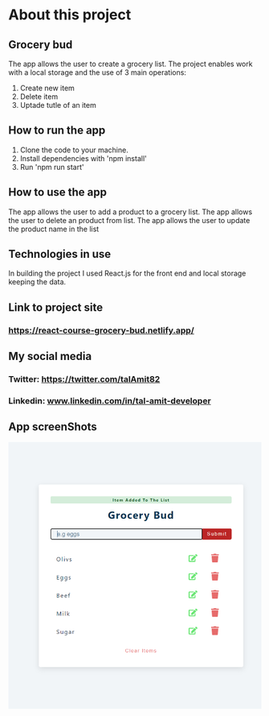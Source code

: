 # About this project
## Grocery bud
The app allows the user to create a grocery list.
The project enables work with a local storage and the use of 3 main operations:
1. Create new item
2. Delete item
3. Uptade tutle of an item

## How to run the app
1. Clone the code to your machine.
2. Install dependencies with 'npm install'
3. Run 'npm run start'

## How to use the app
The app allows the user to add a product to a grocery list.
The app allows the user to delete an product from list.
The app allows the user to update the product name in the list

## Technologies in use
In building the project I used React.js for the front end and local storage keeping the data.

## Link to project site
### https://react-course-grocery-bud.netlify.app/

## My social media

### Twitter: https://twitter.com/talAmit82
### Linkedin: www.linkedin.com/in/tal-amit-developer

## App screenShots

![Alt text](https://github.com/tal0311/grocery-bud/blob/master/screenShots/Screenshot%202021-11-10%20111758.png)


